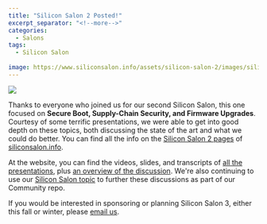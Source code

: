 ```yaml
---
title: "Silicon Salon 2 Posted!"
excerpt_separator: "<!--more-->"
categories:
  - Salons
tags:
  - Silicon Salon
  
image: https://www.siliconsalon.info/assets/silicon-salon-2/images/silicon-salon2.jpg
---
```


[![](https://www.siliconsalon.info/assets/silicon-salon-2/images/silicon-salon2.jpg)](https://www.siliconsalon.info/salon2/)

Thanks to everyone who joined us for our second Silicon Salon, this one focused on **Secure Boot, Supply-Chain Security, and Firmware Upgrades**. Courtesy of some terrific presentations, we were able to get into good depth on these topics, both discussing the state of the art and what we could do better. You can find all the info on the [Silicon Salon 2 pages](https://www.siliconsalon.info/salon2/) of [siliconsalon.info](https://siliconsalon.info).

At the website, you can find the videos, slides, and transcripts of [all the presentations](https://www.siliconsalon.info/salon2/presentations/), plus [an overview of the discussion](https://www.siliconsalon.info/salon2/#discussions). We're also continuing to use our [Silicon Salon topic](https://github.com/BlockchainCommons/Airgapped-Wallet-Community/discussions/categories/silicon-salon) to further these discussions as part of our Community repo.

If you would be interested in sponsoring or planning Silicon Salon 3, either this fall or winter, please [email us](mailto:team@blockchaincommons.com).
